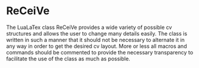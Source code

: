 # ReCeiVe

The LuaLaTex class ReCeiVe provides a wide variety of possible cv structures and allows the user to change many details easily. The class is written in such a manner that it should not be necessary to alternate it in any way in order to get the desired cv layout. More or less all macros and commands should be commented to provide the necessary transparency to facilitate the use of the class as much as possible.

